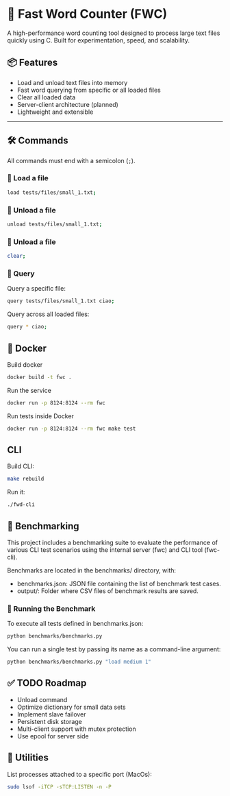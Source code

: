 

# 🚀 Fast Word Counter (FWC)

A high-performance word counting tool designed to process large text files quickly using C. Built for experimentation, speed, and scalability.

## 📦 Features

- Load and unload text files into memory  
- Fast word querying from specific or all loaded files  
- Clear all loaded data  
- Server-client architecture (planned)  
- Lightweight and extensible  

---

## 🛠️ Commands

All commands must end with a semicolon (`;`).


### 🔹 Load a file
```bash
load tests/files/small_1.txt;
```

### 🔹 Unload a file
```bash
unload tests/files/small_1.txt;
```

### 🔹 Unload a file
```bash
clear;
```

### 🔹 Query

Query a specific file:
```bash
query tests/files/small_1.txt ciao;
```

Query across all loaded files:
```bash
query * ciao;
```

## 🐳 Docker
Build docker
```bash
docker build -t fwc .
```

Run the service
```bash
docker run -p 8124:8124 --rm fwc
```

Run tests inside Docker
```bash
docker run -p 8124:8124 --rm fwc make test
```

## CLI
Build CLI:
```bash
make rebuild
```

Run it:
```bash
./fwd-cli
```

## 🧪 Benchmarking
This project includes a benchmarking suite to evaluate the performance of various CLI test scenarios using the internal server (fwc) and CLI tool (fwc-cli).

Benchmarks are located in the benchmarks/ directory, with:
- benchmarks.json: JSON file containing the list of benchmark test cases.
- output/: Folder where CSV files of benchmark results are saved.

### 🏁 Running the Benchmark
To execute all tests defined in benchmarks.json:
```bash
python benchmarks/benchmarks.py 
```

You can run a single test by passing its name as a command-line argument:
```bash
python benchmarks/benchmarks.py "load medium 1"
```

## ✅ TODO Roadmap
 - Unload command
 - Optimize dictionary for small data sets
 - Implement slave failover
 - Persistent disk storage
 - Multi-client support with mutex protection
 - Use epool for server side

## 🧰 Utilities

List processes attached to a specific port (MacOs):
```bash
sudo lsof -iTCP -sTCP:LISTEN -n -P
```
